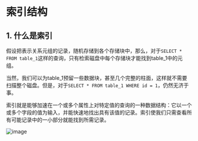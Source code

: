 # 索引结构
## 1. 什么是索引
假设把表示关系元组的记录，随机存储到各个存储块中，那么，对于`SELECT * FROM table_1`这样的查询，只有检索磁盘中每个存储块才能找到table_1中的元组。

当然，我们可以为table_1预留一些数据块，甚至几个完整的柱面，这样就不需要扫描整个磁盘。但是，对于`SELECT * FROM table_1 WHERE id = 1`，仍然无济于事。

索引就是能够加速在一个或多个属性上对特定值的查询的一种数据结构：它以一个或多个字段的值为输入，并能快速地找出具有该值的记录。索引使我们只需查看所有可能记录中的一小部分就能找到所需记录。

![image](https://github.com/bertramcheng/blog/blob/master/pg/20200910_01_pic_001.jpg)
